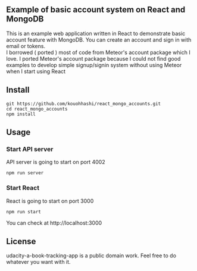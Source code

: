 ## Example of basic account system on React and MongoDB
This is an example web application written in React to demonstrate basic account feature with MongoDB.
You can create an account and sign in with email or tokens.  
I borrowed ( ported ) most of code from Meteor's account package which I love.
I ported Meteor's account package because I could not find good examples to develop simple signup/signin system without using Meteor when I start using React

## Install
```
git https://github.com/kouohhashi/react_mongo_accounts.git
cd react_mongo_accounts
npm install
```

## Usage

### Start API server  
API server is going to start on port 4002
```
npm run server
```

### Start React
React is going to start on port 3000
```
npm run start
```

You can check at http://localhost:3000


## License
udacity-a-book-tracking-app  is a public domain work. Feel free to do whatever you want with it.
